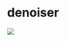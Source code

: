  <h1> denoiser</h1>

<div style="display: flex; flex-wrap: wrap; gap: 10px;">
  <img src="result(2).png"/>

</div>
